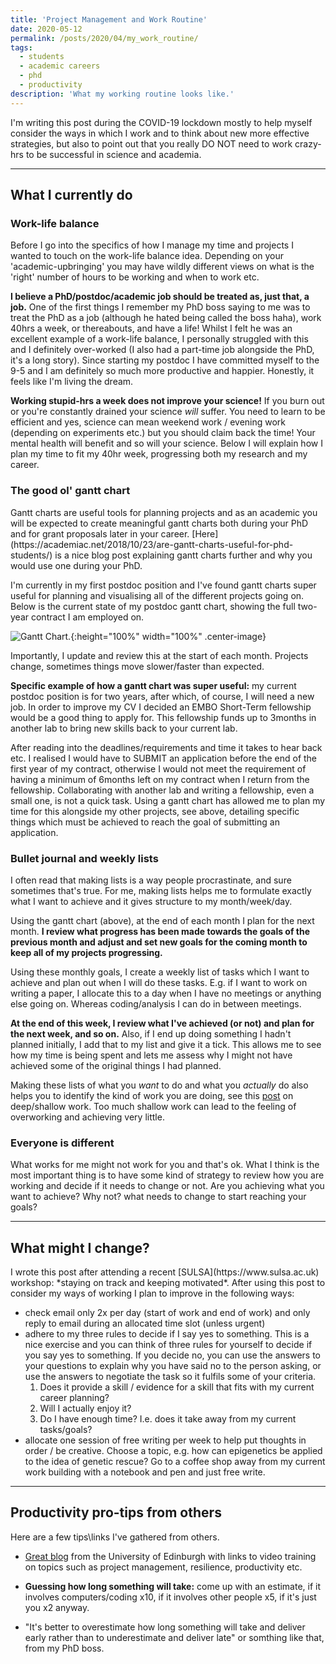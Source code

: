 ```yaml
---
title: 'Project Management and Work Routine'
date: 2020-05-12
permalink: /posts/2020/04/my_work_routine/
tags:
  - students
  - academic careers
  - phd
  - productivity
description: 'What my working routine looks like.'
---
```


I'm writing this post during the COVID-19 lockdown mostly to help myself consider the ways in which I work and to think about new more effective strategies, but also to point out that you really DO NOT need to work crazy-hrs to be successful in science and academia.

---

<h2>What I currently do</h2>

<h3>Work-life balance</h3>
Before I go into the specifics of how I manage my time and projects I wanted to touch on the work-life balance idea. Depending on your 'academic-upbringing' you may have wildly different views on what is the 'right' number of hours to be working and when to work etc. 

**I believe a PhD/postdoc/academic job should be treated as, just that, a job.** One of the first things I remember my PhD boss saying to me was to treat the PhD as a job (although he hated being called the boss haha), work 40hrs a week, or thereabouts, and have a life! Whilst I felt he was an excellent example of a work-life balance, I personally struggled with this and I definitely  over-worked (I also had a part-time job alongside the PhD, it's a long story). Since starting my postdoc I have committed myself to the 9-5 and I am definitely  so much more productive and happier. Honestly, it feels like I'm living the dream.

**Working stupid-hrs a week does not improve your science!** If you burn out or you're constantly drained your science *will* suffer. You need to learn to be efficient and yes, science can mean weekend work / evening work (depending on experiments etc.) but you should claim back the time! Your mental health will benefit and so will your science. Below I will explain how I plan my time to fit my 40hr week, progressing both my research and my career.


<h3>The good ol' gantt chart</h3>
Gantt charts are useful tools for planning projects and as an academic you will be expected to create meaningful gantt charts both during your PhD and for grant proposals later in your career. [Here](https://academiac.net/2018/10/23/are-gantt-charts-useful-for-phd-students/) is a nice blog post explaining gantt charts further and why you would use one during your PhD.

I'm currently in my first postdoc position and I've found gantt charts super useful for planning and visualising all of the different projects going on. Below is the current state of my postdoc gantt chart, showing the full two-year contract I am employed on. 

![Gantt Chart.](files/Gannt_chart_example.png){:height="100%" width="100%" .center-image} 

Importantly, I update and review this at the start of each month. Projects change, sometimes things move slower/faster than expected. 

**Specific example of how a gantt chart was super useful:** my current postdoc position is for two years, after which, of course, I will need a new job. In order to improve my CV I decided an EMBO Short-Term fellowship would be a good thing to apply for. This fellowship funds up to 3months in another lab to bring new skills back to your current lab. 

After reading into the deadlines/requirements and time it takes to hear back etc. I realised I would have to SUBMIT an application before the end of the first year of my contract, otherwise I would not meet the requirement of having a minimum of 6months left on my contract when I return from the fellowship. Collaborating with another lab and writing a fellowship, even a small one, is not a quick task. Using a gantt chart has allowed me to plan my time for this alongside my other projects, see above, detailing specific things which must be achieved to reach the goal of submitting an application. 


<h3>Bullet journal and weekly lists</h3>
I often read that making lists is a way people procrastinate, and sure sometimes that's true. For me, making lists helps me to formulate exactly what I want to achieve and it gives structure to my month/week/day.

Using the gantt chart (above), at the end of each month I plan for the next month. **I review what progress has been made towards the goals of the previous month and adjust and set new goals for the coming month to keep all of my projects progressing.** 

Using these monthly goals, I create a weekly list of tasks which I want to achieve and plan out when I will do these tasks. E.g. if I want to work on writing a paper, I allocate this to a day when I have no meetings or anything else going on. Whereas coding/analysis I can do in between meetings. 

**At the end of this week, I review what I've achieved (or not) and plan for the next week, and so on.** Also, if I end up doing something I hadn't planned initially, I add that to my list and give it a tick. This allows me to see how my time is being spent and lets me assess why I might not have achieved some of the original things I had planned. 

Making these lists of what you *want* to do and what you *actually* do also helps you to identify the kind of work you are doing, see this [post](https://thesiswhisperer.com/2017/09/20/8260/) on deep/shallow work. Too much shallow work can lead to the feeling of overworking and achieving very little.

<h3>Everyone is different</h3>
What works for me might not work for you and that's ok. What I think is the most important thing is to have some kind of strategy to review how you are working and decide if it needs to change or not. Are you achieving what you want to achieve? Why not? what needs to change to start reaching your goals?

---

<h2>What might I change?</h2>
I wrote this post after attending a recent [SULSA](https://www.sulsa.ac.uk) workshop: *staying on track and keeping motivated*. After using this post to consider my ways of working I plan to improve in the following ways:

- check email only 2x per day (start of work and end of work) and only reply to email during an allocated time slot (unless urgent)
- adhere to my three rules to decide if I say yes to something. This is a nice exercise and you can think of three rules for yourself to decide if you say yes to something. If you decide no, you can use the answers to your questions to explain why you have said no to the person asking, or use the answers to negotiate the task so it fulfils some of your criteria.
  1. Does it provide a skill / evidence for a skill that fits with my current career planning?
  2. Will I actually enjoy it?
  3. Do I have enough time? I.e. does it take away from my current tasks/goals?
- allocate one session of free writing per week to help put thoughts in order / be creative. Choose a topic, e.g. how can epigenetics be applied to the idea of genetic rescue? Go to a coffee shop away from my current work building with a notebook and pen and just free write. 

---

<h2>Productivity pro-tips from others</h2>

Here are a few tips\links I've gathered from others.

- [Great blog](https://blogs.ed.ac.uk/iad4researchers/category/pop-up-training/) from the University of Edinburgh with links to video training on topics such as project management, resilience, productivity etc.

- **Guessing how long something will take:** come up with an estimate, if it involves computers/coding x10, if it involves other people x5, if it's just you x2 anyway. 

- "It's better to overestimate how long something will take and deliver early rather than to underestimate and deliver late" or somthing like that, from my PhD boss. 





